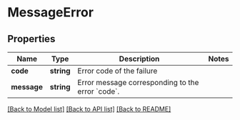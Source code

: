 # MessageError

## Properties
Name | Type | Description | Notes
------------ | ------------- | ------------- | -------------
**code** | **string** | Error code of the failure | 
**message** | **string** | Error message corresponding to the error &#x60;code&#x60;. | 

[[Back to Model list]](../README.md#documentation-for-models) [[Back to API list]](../README.md#documentation-for-api-endpoints) [[Back to README]](../README.md)


